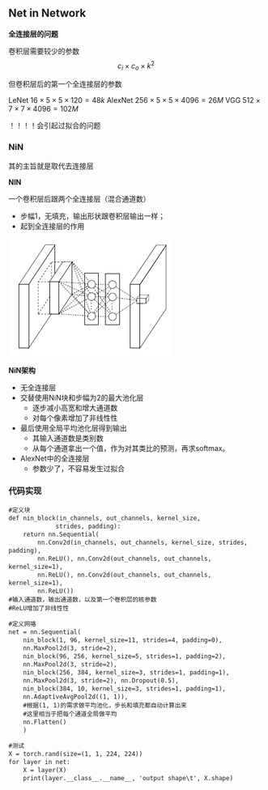 ## Net in Network

**全连接层的问题**

卷积层需要较少的参数
$$c_i\times c_o\times k^2$$

但卷积层后的第一个全连接层的参数

LeNet $16\times5\times5\times120=48k$
AlexNet $256\times5\times5\times4096=26M$
VGG $512\times7\times7\times4096=102M$

！！！！会引起过拟合的问题

### NiN

其的主旨就是取代去连接层

**NIN**

一个卷积层后跟两个全连接层（混合通道数）
- 步幅1，无填充，输出形状跟卷积层输出一样；
- 起到全连接层的作用

![](\Images/1_Oa-HQ4r0TJ7eMb0SLj8YvQ.png)

**NiN架构**

- 无全连接层
- 交替使用NiN块和步幅为2的最大池化层
  - 逐步减小高宽和增大通道数
  - 对每个像素增加了非线性性
- 最后使用全局平均池化层得到输出
  - 其输入通道数是类别数
  - 从每个通道拿出一个值，作为对其类比的预测，再求softmax。
- AlexNet中的全连接层
  - 参数少了，不容易发生过拟合

### 代码实现

```
#定义块
def nin_block(in_channels, out_channels, kernel_size,
             strides, padding):
    return nn.Sequential(
        nn.Conv2d(in_channels, out_channels, kernel_size, strides, padding), 
        nn.ReLU(), nn.Conv2d(out_channels, out_channels, kernel_size=1),
        nn.ReLU(), nn.Conv2d(out_channels, out_channels, kernel_size=1),
        nn.ReLU())
#输入通道数，输出通道数，以及第一个卷积层的核参数
#ReLU增加了非线性性
```
```
#定义网咯
net = nn.Sequential(
    nin_block(1, 96, kernel_size=11, strides=4, padding=0),
    nn.MaxPool2d(3, stride=2),
    nin_block(96, 256, kernel_size=5, strides=1, padding=2),
    nn.MaxPool2d(3, stride=2),
    nin_block(256, 384, kernel_size=3, strides=1, padding=1),
    nn.MaxPool2d(3, stride=2), nn.Dropout(0.5),
    nin_block(384, 10, kernel_size=3, strides=1, padding=1),
    nn.AdaptiveAvgPool2d((1, 1)),
    #根据(1, 1)的需求做平均池化，步长和填充都自动计算出来
    #这里相当于把每个通道全局做平均
    nn.Flatten()
    )
```
```
#测试
X = torch.rand(size=(1, 1, 224, 224))
for layer in net:
    X = layer(X)
    print(layer.__class__.__name__, 'output shape\t', X.shape)
```

